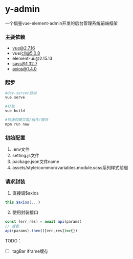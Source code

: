 # y-admin

一个借鉴vue-element-admin开发的后台管理系统前端框架



### 主要依赖

- vue@2.7.16
- vue/cli@5.0.8
- element-ui:@2.15.13
- sass@1.32.7
- axios@1.4.0



### 起步

```bash
#dev-server启动
vue serve

#打包
vue build

#快速构建页面/组件/模块
npm run new

```


### 初始配置

1. .env文件
2. setting.js文件
3. package.json文件name 
4. assets/style/common/variables.module.scss系列样式前缀


### 请求封装

1. 直接调$axios

```js
this.$axios(...)
```



2. 使用封装接口

```js
const [err,res] = await api(params)
// 或者
api(params).then(([err,res])=>{})
```

TODO：
- [ ] tagBar iframe缓存